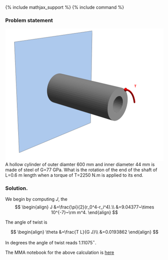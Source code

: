 {% include mathjax_support %}
{% include command %}

### Problem statement
![](2021-10-03-20-12-49.png)
A hollow cylinder of  outer diamter 600 mm and inner diameter 44 mm is made of steel of G=77 GPa. What is the rotation of the end of the shaft of L=0.6 m length when a torque of T=2250 N.m is applied to its end. 


### Solution. 

We begin by computing $J$, the 
$$
\begin{align}
J
&=\frac{\pi}{2}(r_0^4-r_i^4).\\
&=9.04377~\times 10^{-7}~\rm m^4.
\end{align}
$$

The angle of twist  is

$$
\begin{align}
\theta
&=\frac{T L}{G J}\\
&=0.0193862
\end{align}
$$

In degrees the angle of twist reads $1.11075^{\circ}$.

The MMA notebook for the above calculation is [here](./WFiles/SP2.nb)

